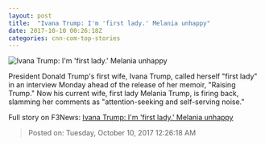 ```yaml
---
layout: post
title:  "Ivana Trump: I'm 'first lady.' Melania unhappy"
date: 2017-10-10 00:26:18Z
categories: cnn-com-top-stories
---
```


![Ivana Trump: I'm 'first lady.' Melania unhappy](http://i2.cdn.cnn.com/cnnnext/dam/assets/171009140052-melania-trump-ivana-trump-split-super-tease.jpg)

President Donald Trump's first wife, Ivana Trump, called herself "first lady" in an interview Monday ahead of the release of her memoir, "Raising Trump." Now his current wife, first lady Melania Trump, is firing back, slamming her comments as "attention-seeking and self-serving noise."


Full story on F3News: [Ivana Trump: I'm 'first lady.' Melania unhappy](http://www.f3nws.com/n/paJZCG)

> Posted on: Tuesday, October 10, 2017 12:26:18 AM
